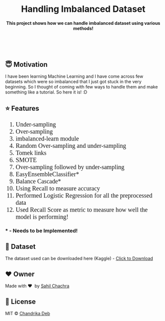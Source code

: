 <h1 align="center">Handling Imbalanced Dataset</h1>

<div align= "center">
  <h4>This project shows how we can handle imbalanced dataset using various methods!</h4><br>
  <img src="">
</div>

&nbsp;&nbsp;&nbsp;&nbsp;&nbsp;&nbsp;&nbsp;&nbsp;&nbsp;&nbsp;&nbsp;&nbsp;&nbsp;&nbsp;&nbsp;&nbsp;&nbsp;&nbsp;&nbsp;&nbsp;&nbsp;&nbsp;&nbsp;&nbsp;&nbsp;&nbsp;&nbsp;&nbsp;&nbsp;&nbsp;

## :innocent: Motivation
I have been learning Machine Learning and I have come across few datasets which were so imbalanced that I just got stuck in the very beginning. So I thought of coming with few ways to handle them and make something like a tutorial. So here it is! :D

## :star: Features
<ol style="font-family: cursive; font-size: 20px;">
    <li>Under-sampling</li>
    <li>Over-sampling</li>
    <li>imbalanced-learn module</li>
    <li>Random Over-sampling and under-sampling</li>
    <li>Tomek links</li>
    <li>SMOTE</li>
    <li>Over-sampling followed by under-sampling</li>
    <li>EasyEnsembleClassifier*</li>
    <li>Balance Cascade*</li>
    <li>Using Recall to measure accuracy</li>
    <li>Performed Logistic Regression for all the preprocessed data</li>
    <li>Used Recall Score as metric to measure how well the model is performing!</li>
</ol>
<h3>* - Needs to be Implemented!</h3>

## :file_folder: Dataset
The dataset used can be downloaded here (Kaggle) - [Click to Download](https://www.kaggle.com/mlg-ulb/creditcardfraud)

## :heart: Owner
Made with :heart:&nbsp;  by [Sahil Chachra](https://github.com/SahilChachra)

## :eyes: License
MIT © [Chandrika Deb](https://github.com/chandrikadeb7/Face-Mask-Detection/blob/master/LICENSE)
